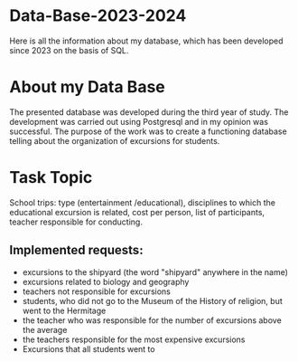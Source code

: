 # Data-Base-2023-2024
Here is all the information about my database, which has been developed since 2023 on the basis of SQL.
# About my Data Base
The presented database was developed during the third year of study.
The development was carried out using Postgresql and in my opinion was successful.
The purpose of the work was to create a functioning database telling about the organization of excursions for students.
# Task Topic
School trips: type (entertainment /educational), disciplines to which the educational excursion is related, cost per person, list of participants, teacher responsible for conducting.
## Implemented requests:
- excursions to the shipyard (the word "shipyard" anywhere in the name)
- excursions related to biology and geography
- teachers not responsible for excursions
- students, who did not go to the Museum of the History of religion, but went to the Hermitage
- the teacher who was responsible for the number of excursions above the average
- the teachers responsible for the most expensive excursions
- Excursions that all students went to
